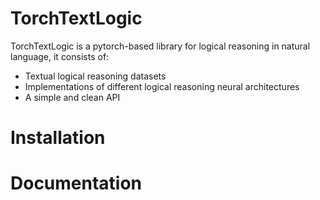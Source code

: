 # TorchTextLogic

TorchTextLogic is a pytorch-based library for logical reasoning in natural language, it consists of:
- Textual logical reasoning datasets
- Implementations of different logical reasoning neural architectures
- A simple and clean API

# Installation

# Documentation
